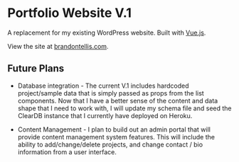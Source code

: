 # Portfolio Website V.1

A replacement for my existing WordPress website.
Built with [Vue.js](https://vuejs.org/).

View the site at [brandontellis.com](brandontellis.com).

## Future Plans

* Database integration - 
The current V.1 includes hardcoded project/sample data that is simply passed as props from the list components. Now that I have a better sense of the content and data shape that I need to work with, I will update my schema file and seed the ClearDB instance that I currently have deployed on Heroku. 

* Content Management -
I plan to build out an admin portal that will provide content management system features. This will include the ability to add/change/delete projects, and change contact / bio information from a user interface.